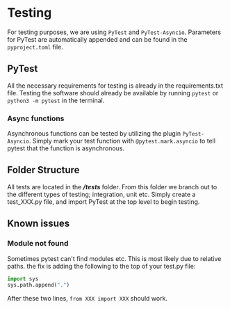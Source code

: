 # Testing

For testing purposes, we are using `PyTest` and `PyTest-Asyncio`.
Parameters for PyTest are automatically appended and can be found in the `pyproject.toml` file.

## PyTest

All the necessary requirements for testing is already in the requirements.txt file.
Testing the software should already be available by running `pytest` or `python3 -m pytest` in the terminal.

### Async functions

Asynchronous functions can be tested by utilizing the plugin `PyTest-Asyncio`. Simply mark your test function with
`@pytest.mark.asyncio` to tell pytest that the function is asynchronous.

## Folder Structure

All tests are located in the **_/tests_** folder. From this folder we branch out to the different types of testing; integration, unit etc.
Simply create a test_XXX.py file, and import PyTest at the top level to begin testing.

## Known issues

### Module not found

Sometimes pytest can't find modules etc. This is most likely due to relative paths.
the fix is adding the following to the top of your test.py file:

```PYTHON
import sys
sys.path.append(".")
```

After these two lines, `from XXX import XXX` should work.
